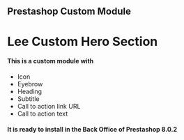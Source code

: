 ## Prestashop Custom Module
# Lee Custom Hero Section

#### This is a custom module with
- Icon
- Eyebrow
- Heading
- Subtitle
- Call to action link URL
- Call to action text

#### It is ready to install in the Back Office of Prestashop 8.0.2 
